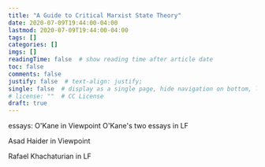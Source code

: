 ```yaml
---
title: "A Guide to Critical Marxist State Theory"
date: 2020-07-09T19:44:00-04:00
lastmod: 2020-07-09T19:44:00-04:00
tags: []
categories: []
imgs: []
readingTime: false  # show reading time after article date
toc: false
comments: false
justify: false  # text-align: justify;
single: false  # display as a single page, hide navigation on bottom, like as about page.
# license: ""  # CC License
draft: true
---
```


essays:
O'Kane in Viewpoint
O'Kane's two essays in LF

Asad Haider in Viewpoint

Rafael Khachaturian in LF
